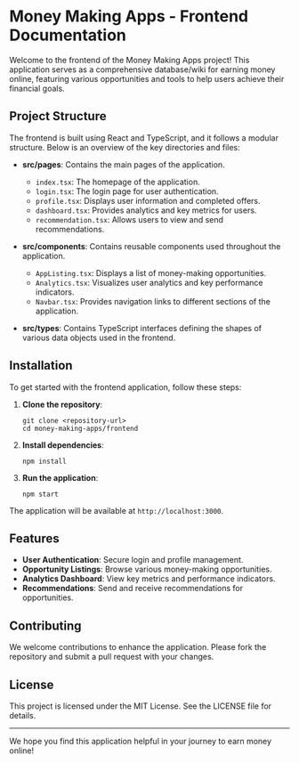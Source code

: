# Money Making Apps - Frontend Documentation

Welcome to the frontend of the Money Making Apps project! This application serves as a comprehensive database/wiki for earning money online, featuring various opportunities and tools to help users achieve their financial goals.

## Project Structure

The frontend is built using React and TypeScript, and it follows a modular structure. Below is an overview of the key directories and files:

- **src/pages**: Contains the main pages of the application.
  - `index.tsx`: The homepage of the application.
  - `login.tsx`: The login page for user authentication.
  - `profile.tsx`: Displays user information and completed offers.
  - `dashboard.tsx`: Provides analytics and key metrics for users.
  - `recommendation.tsx`: Allows users to view and send recommendations.

- **src/components**: Contains reusable components used throughout the application.
  - `AppListing.tsx`: Displays a list of money-making opportunities.
  - `Analytics.tsx`: Visualizes user analytics and key performance indicators.
  - `Navbar.tsx`: Provides navigation links to different sections of the application.

- **src/types**: Contains TypeScript interfaces defining the shapes of various data objects used in the frontend.

## Installation

To get started with the frontend application, follow these steps:

1. **Clone the repository**:
   ```
   git clone <repository-url>
   cd money-making-apps/frontend
   ```

2. **Install dependencies**:
   ```
   npm install
   ```

3. **Run the application**:
   ```
   npm start
   ```

The application will be available at `http://localhost:3000`.

## Features

- **User Authentication**: Secure login and profile management.
- **Opportunity Listings**: Browse various money-making opportunities.
- **Analytics Dashboard**: View key metrics and performance indicators.
- **Recommendations**: Send and receive recommendations for opportunities.

## Contributing

We welcome contributions to enhance the application. Please fork the repository and submit a pull request with your changes.

## License

This project is licensed under the MIT License. See the LICENSE file for details.

---

We hope you find this application helpful in your journey to earn money online!
